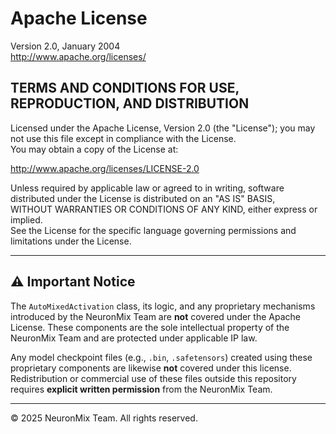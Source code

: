 # Apache License
Version 2.0, January 2004  
http://www.apache.org/licenses/

## TERMS AND CONDITIONS FOR USE, REPRODUCTION, AND DISTRIBUTION

Licensed under the Apache License, Version 2.0 (the "License"); you may not use this file except in compliance with the License.  
You may obtain a copy of the License at:

http://www.apache.org/licenses/LICENSE-2.0

Unless required by applicable law or agreed to in writing, software distributed under the License is distributed on an "AS IS" BASIS,  
WITHOUT WARRANTIES OR CONDITIONS OF ANY KIND, either express or implied.  
See the License for the specific language governing permissions and limitations under the License.

---

## ⚠️ Important Notice

The `AutoMixedActivation` class, its logic, and any proprietary mechanisms introduced by the NeuronMix Team are **not** covered under the Apache License. These components are the sole intellectual property of the NeuronMix Team and are protected under applicable IP law.

Any model checkpoint files (e.g., `.bin`, `.safetensors`) created using these proprietary components are likewise **not** covered under this license. Redistribution or commercial use of these files outside this repository requires **explicit written permission** from the NeuronMix Team.

---

© 2025 NeuronMix Team. All rights reserved.
